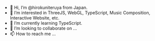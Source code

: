 - 👋 Hi, I’m @hirokuniteruya from Japan.
- 👀 I’m interested in ThreeJS, WebGL, TypeScript, Music Composition, Interactive Website, etc.
- 🌱 I’m currently learning TypeScript.
- 💞️ I’m looking to collaborate on ...
- 📫 How to reach me ...

<!---
hirokuniteruya/hirokuniteruya is a ✨ special ✨ repository because its `README.md` (this file) appears on your GitHub profile.
You can click the Preview link to take a look at your changes.
--->
